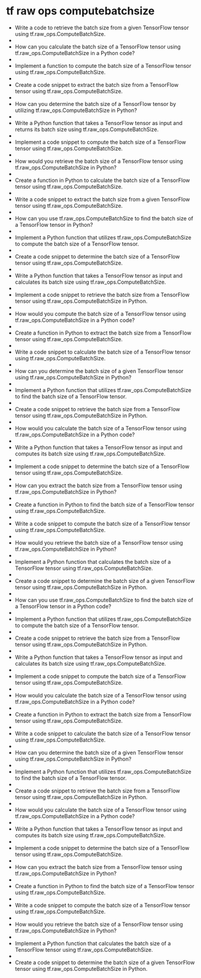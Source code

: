 # tf raw ops computebatchsize

- Write a code to retrieve the batch size from a given TensorFlow tensor using tf.raw_ops.ComputeBatchSize.
- 
- How can you calculate the batch size of a TensorFlow tensor using tf.raw_ops.ComputeBatchSize in a Python code?
- 
- Implement a function to compute the batch size of a TensorFlow tensor using tf.raw_ops.ComputeBatchSize.
- 
- Create a code snippet to extract the batch size from a TensorFlow tensor using tf.raw_ops.ComputeBatchSize.
- 
- How can you determine the batch size of a TensorFlow tensor by utilizing tf.raw_ops.ComputeBatchSize in Python?
- 
- Write a Python function that takes a TensorFlow tensor as input and returns its batch size using tf.raw_ops.ComputeBatchSize.
- 
- Implement a code snippet to compute the batch size of a TensorFlow tensor using tf.raw_ops.ComputeBatchSize.
- 
- How would you retrieve the batch size of a TensorFlow tensor using tf.raw_ops.ComputeBatchSize in Python?
- 
- Create a function in Python to calculate the batch size of a TensorFlow tensor using tf.raw_ops.ComputeBatchSize.
- 
- Write a code snippet to extract the batch size from a given TensorFlow tensor using tf.raw_ops.ComputeBatchSize.
- 
- How can you use tf.raw_ops.ComputeBatchSize to find the batch size of a TensorFlow tensor in Python?
- 
- Implement a Python function that utilizes tf.raw_ops.ComputeBatchSize to compute the batch size of a TensorFlow tensor.
- 
- Create a code snippet to determine the batch size of a TensorFlow tensor using tf.raw_ops.ComputeBatchSize.
- 
- Write a Python function that takes a TensorFlow tensor as input and calculates its batch size using tf.raw_ops.ComputeBatchSize.
- 
- Implement a code snippet to retrieve the batch size from a TensorFlow tensor using tf.raw_ops.ComputeBatchSize in Python.
- 
- How would you compute the batch size of a TensorFlow tensor using tf.raw_ops.ComputeBatchSize in a Python code?
- 
- Create a function in Python to extract the batch size from a TensorFlow tensor using tf.raw_ops.ComputeBatchSize.
- 
- Write a code snippet to calculate the batch size of a TensorFlow tensor using tf.raw_ops.ComputeBatchSize.
- 
- How can you determine the batch size of a given TensorFlow tensor using tf.raw_ops.ComputeBatchSize in Python?
- 
- Implement a Python function that utilizes tf.raw_ops.ComputeBatchSize to find the batch size of a TensorFlow tensor.
- 
- Create a code snippet to retrieve the batch size from a TensorFlow tensor using tf.raw_ops.ComputeBatchSize in Python.
- 
- How would you calculate the batch size of a TensorFlow tensor using tf.raw_ops.ComputeBatchSize in a Python code?
- 
- Write a Python function that takes a TensorFlow tensor as input and computes its batch size using tf.raw_ops.ComputeBatchSize.
- 
- Implement a code snippet to determine the batch size of a TensorFlow tensor using tf.raw_ops.ComputeBatchSize.
- 
- How can you extract the batch size from a TensorFlow tensor using tf.raw_ops.ComputeBatchSize in Python?
- 
- Create a function in Python to find the batch size of a TensorFlow tensor using tf.raw_ops.ComputeBatchSize.
- 
- Write a code snippet to compute the batch size of a TensorFlow tensor using tf.raw_ops.ComputeBatchSize.
- 
- How would you retrieve the batch size of a TensorFlow tensor using tf.raw_ops.ComputeBatchSize in Python?
- 
- Implement a Python function that calculates the batch size of a TensorFlow tensor using tf.raw_ops.ComputeBatchSize.
- 
- Create a code snippet to determine the batch size of a given TensorFlow tensor using tf.raw_ops.ComputeBatchSize in Python.
- 
- How can you use tf.raw_ops.ComputeBatchSize to find the batch size of a TensorFlow tensor in a Python code?
- 
- Implement a Python function that utilizes tf.raw_ops.ComputeBatchSize to compute the batch size of a TensorFlow tensor.
- 
- Create a code snippet to retrieve the batch size from a TensorFlow tensor using tf.raw_ops.ComputeBatchSize in Python.
- 
- Write a Python function that takes a TensorFlow tensor as input and calculates its batch size using tf.raw_ops.ComputeBatchSize.
- 
- Implement a code snippet to compute the batch size of a TensorFlow tensor using tf.raw_ops.ComputeBatchSize.
- 
- How would you calculate the batch size of a TensorFlow tensor using tf.raw_ops.ComputeBatchSize in a Python code?
- 
- Create a function in Python to extract the batch size from a TensorFlow tensor using tf.raw_ops.ComputeBatchSize.
- 
- Write a code snippet to calculate the batch size of a TensorFlow tensor using tf.raw_ops.ComputeBatchSize.
- 
- How can you determine the batch size of a given TensorFlow tensor using tf.raw_ops.ComputeBatchSize in Python?
- 
- Implement a Python function that utilizes tf.raw_ops.ComputeBatchSize to find the batch size of a TensorFlow tensor.
- 
- Create a code snippet to retrieve the batch size from a TensorFlow tensor using tf.raw_ops.ComputeBatchSize in Python.
- 
- How would you calculate the batch size of a TensorFlow tensor using tf.raw_ops.ComputeBatchSize in a Python code?
- 
- Write a Python function that takes a TensorFlow tensor as input and computes its batch size using tf.raw_ops.ComputeBatchSize.
- 
- Implement a code snippet to determine the batch size of a TensorFlow tensor using tf.raw_ops.ComputeBatchSize.
- 
- How can you extract the batch size from a TensorFlow tensor using tf.raw_ops.ComputeBatchSize in Python?
- 
- Create a function in Python to find the batch size of a TensorFlow tensor using tf.raw_ops.ComputeBatchSize.
- 
- Write a code snippet to compute the batch size of a TensorFlow tensor using tf.raw_ops.ComputeBatchSize.
- 
- How would you retrieve the batch size of a TensorFlow tensor using tf.raw_ops.ComputeBatchSize in Python?
- 
- Implement a Python function that calculates the batch size of a TensorFlow tensor using tf.raw_ops.ComputeBatchSize.
- 
- Create a code snippet to determine the batch size of a given TensorFlow tensor using tf.raw_ops.ComputeBatchSize in Python.